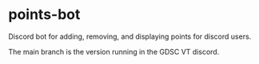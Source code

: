 # points-bot
Discord bot for adding, removing, and displaying points for discord users.


The main branch is the version running in the GDSC VT discord.
